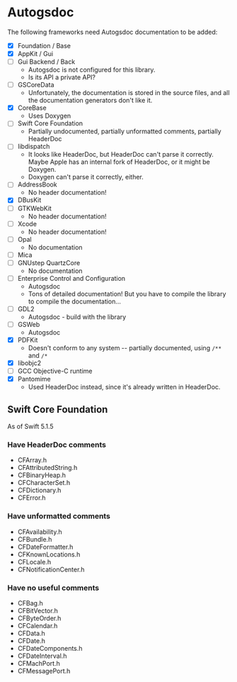 # Autogsdoc

The following frameworks need Autogsdoc documentation to be added:

- [X] Foundation / Base
- [X] AppKit / Gui
- [ ] Gui Backend / Back
    * Autogsdoc is not configured for this library.
    * Is its API a private API?
- [ ] GSCoreData
    * Unfortunately, the documentation is stored in the source files, and all the documentation generators don't like it.
- [X] CoreBase
    * Uses Doxygen
- [ ] Swift Core Foundation
    * Partially undocumented, partially unformatted comments, partially HeaderDoc
- [ ] libdispatch
    * It looks like HeaderDoc, but HeaderDoc can't parse it correctly. Maybe Apple has an internal fork of HeaderDoc, or it might be Doxygen.
    * Doxygen can't parse it correctly, either.
- [ ] AddressBook
    * No header documentation!
- [X] DBusKit
- [ ] GTKWebKit
    * No header documentation!
- [ ] Xcode
    * No header documentation!
- [ ] Opal
    * No documentation
- [ ] Mica
- [ ] GNUstep QuartzCore
    * No documentation
- [ ] Enterprise Control and Configuration
    * Autogsdoc
    * Tons of detailed documentation! But you have to compile the library to compile the documentation...
- [ ] GDL2
    * Autogsdoc - build with the library
- [ ] GSWeb
    * Autogsdoc
- [X] PDFKit
    * Doesn't conform to any system -- partially documented, using `/**` and `/*`
- [X] libobjc2
- [ ] GCC Objective-C runtime
- [X] Pantomime
    * Used HeaderDoc instead, since it's already written in HeaderDoc.


## Swift Core Foundation
As of Swift 5.1.5
### Have HeaderDoc comments

* CFArray.h
* CFAttributedString.h
* CFBinaryHeap.h
* CFCharacterSet.h
* CFDictionary.h
* CFError.h

### Have unformatted comments

* CFAvailability.h
* CFBundle.h
* CFDateFormatter.h
* CFKnownLocations.h
* CFLocale.h
* CFNotificationCenter.h

### Have no useful comments

* CFBag.h
* CFBitVector.h
* CFByteOrder.h
* CFCalendar.h
* CFData.h
* CFDate.h
* CFDateComponents.h
* CFDateInterval.h
* CFMachPort.h
* CFMessagePort.h

